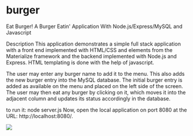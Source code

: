 # burger 
Eat Burger!
A Burger Eatin' Application With Node.js/Express/MySQL and Javascript

Description
This application demonstrates a simple full stack application with a front end implemented with HTML/CSS and elements from the Materialize framework and the backend implemented with Node.js and Express. HTML templating is done with the help of javascript.

The user may enter any burger name to add it to the menu. This also adds the new burger entry into the MySQL database. The initial burger entry is added as available on the menu and placed on the left side of the screen. The user may then eat any burger by clicking on it, which moves it into the adjacent column and updates its status accordingly in the database.

to run it:
node server.js
Now, open the local application on port 8080 at the URL: http://localhost:8080/.

![](/public/asset/img/03-04.png)
